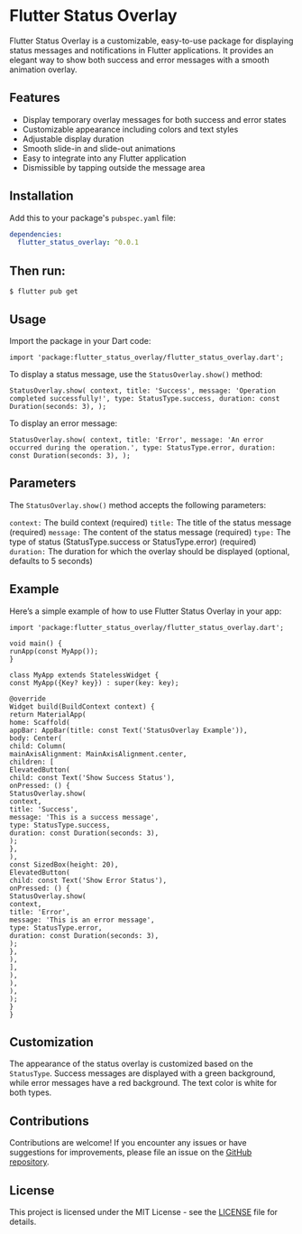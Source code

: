 # Flutter Status Overlay

Flutter Status Overlay is a customizable, easy-to-use package for displaying status messages and notifications in Flutter applications. It provides an elegant way to show both success and error messages with a smooth animation overlay.

## Features

- Display temporary overlay messages for both success and error states
- Customizable appearance including colors and text styles
- Adjustable display duration
- Smooth slide-in and slide-out animations
- Easy to integrate into any Flutter application
- Dismissible by tapping outside the message area

## Installation

Add this to your package's `pubspec.yaml` file:

```yaml
dependencies:
  flutter_status_overlay: ^0.0.1
  ```
## Then run:
`$ flutter pub get`

## Usage

Import the package in your Dart code:

```import 'package:flutter_status_overlay/flutter_status_overlay.dart';```

To display a status message, use the `StatusOverlay.show()` method:

`StatusOverlay.show(
context,
title: 'Success',
message: 'Operation completed successfully!',
type: StatusType.success,
duration: const Duration(seconds: 3),
);`

To display an error message:

`StatusOverlay.show(
context,
title: 'Error',
message: 'An error occurred during the operation.',
type: StatusType.error,
duration: const Duration(seconds: 3),
);`

## Parameters

The `StatusOverlay.show()` method accepts the following parameters:

`context:` The build context (required)
`title:` The title of the status message (required)
`message:` The content of the status message (required)
`type:` The type of status (StatusType.success or StatusType.error) (required)
`duration:` The duration for which the overlay should be displayed (optional, defaults to 5 seconds)

## Example

Here’s a simple example of how to use Flutter Status Overlay in your app:

```import 'pakage:flutter/material.dart';
import 'package:flutter_status_overlay/flutter_status_overlay.dart';

void main() {
runApp(const MyApp());
}

class MyApp extends StatelessWidget {
const MyApp({Key? key}) : super(key: key);

@override
Widget build(BuildContext context) {
return MaterialApp(
home: Scaffold(
appBar: AppBar(title: const Text('StatusOverlay Example')),
body: Center(
child: Column(
mainAxisAlignment: MainAxisAlignment.center,
children: [
ElevatedButton(
child: const Text('Show Success Status'),
onPressed: () {
StatusOverlay.show(
context,
title: 'Success',
message: 'This is a success message',
type: StatusType.success,
duration: const Duration(seconds: 3),
);
},
),
const SizedBox(height: 20),
ElevatedButton(
child: const Text('Show Error Status'),
onPressed: () {
StatusOverlay.show(
context,
title: 'Error',
message: 'This is an error message',
type: StatusType.error,
duration: const Duration(seconds: 3),
);
},
),
],
),
),
),
);
}
}
```

## Customization

The appearance of the status overlay is customized based on the `StatusType`. Success messages are displayed with a green background, while error messages have a red background. The text color is white for both types.

## Contributions

Contributions are welcome! If you encounter any issues or have suggestions for improvements, please file an issue on the [GitHub repository](https://github.com/larivasi/flutter_status_overlay).

## License

This project is licensed under the MIT License - see the [LICENSE](https://github.com/larivasi/flutter_status_overlay/blob/main/LICENSE) file for details.
